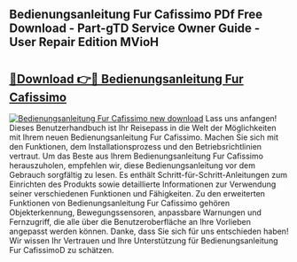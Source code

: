 ## Bedienungsanleitung Fur Cafissimo PDf Free Download - Part-gTD Service Owner Guide - User Repair Edition MVioH

# <h2><a href="http://df3ad5.blite.top/?on=Bedienungsanleitung+Fur+Cafissimo">🔗Download 👉🔴 Bedienungsanleitung Fur Cafissimo</a></h2>

[![Bedienungsanleitung Fur Cafissimo new download](https://i.imgur.com/lujVjoI.png)](http://df3ad5.blite.top/?on=Bedienungsanleitung+Fur+Cafissimo)
Lass uns anfangen! Dieses Benutzerhandbuch ist Ihr Reisepass in die Welt der Möglichkeiten mit Ihrem neuen Bedienungsanleitung Fur Cafissimo. Machen Sie sich mit den Funktionen, dem Installationsprozess und den Betriebsrichtlinien vertraut. Um das Beste aus Ihrem Bedienungsanleitung Fur Cafissimo herauszuholen, empfehlen wir, diese Bedienungsanleitung vor dem Gebrauch sorgfältig zu lesen. Es enthält Schritt-für-Schritt-Anleitungen zum Einrichten des Produkts sowie detaillierte Informationen zur Verwendung seiner verschiedenen Funktionen und Fähigkeiten. Zu den erweiterten Funktionen von Bedienungsanleitung Fur Cafissimo gehören Objekterkennung, Bewegungssensoren, anpassbare Warnungen und Fernzugriff, die alle über die Benutzeroberfläche an Ihre Vorlieben angepasst werden können. Danke, dass Sie sich für uns entschieden haben! Wir wissen Ihr Vertrauen und Ihre Unterstützung für Bedienungsanleitung Fur CafissimoD zu schätzen.
